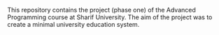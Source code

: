 
This repository contains the project (phase one) of the Advanced Programming course at Sharif University. The aim of the project was to create a minimal university education system.
